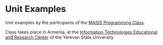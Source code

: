 # Unit Examples
Unit examples by the participants of the [MASIS Programming Class](http://leoheinsaar.blogspot.am/p/c-programming-class.html).

Class takes place in Armenia, at the [Information Technologies Educational and Research Center](http://ysu.am/science/en/1350282102) of the Yerevan State University.

